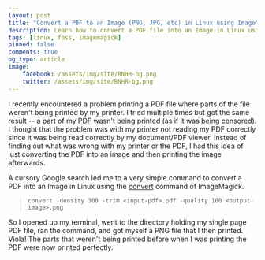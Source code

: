 ```yaml
---
layout: post
title: "Convert a PDF to an Image (PNG, JPG, etc) in Linux using ImageMagick"
description: Learn how to convert a PDF file into an Image in Linux using ImageMagick's convert funtion.
tags: [linux, foss, imagemagick]
pinned: false
comments: true
og_type: article
image:
    facebook: /assets/img/site/BNHR-bg.png
    twitter: /assets/img/site/BNHR-bg.png
---
```


I recently encountered a problem printing a PDF file where parts of the file weren't being printed by my printer. I tried multiple times but got the same result -- a part of my PDF wasn't being printed (as if it was being censored). I thought that the problem was with my printer not reading my PDF correctly since it was being read correctly by my document/PDF viewer. Instead of finding out what was wrong with my printer or the PDF, I had this idea of just converting the PDF into an image and then printing the image afterwards.

A cursory Google search led me to a very simple command to convert a PDF into an Image in Linux using the [convert](https://imagemagick.org/script/convert.php) command of ImageMagick.

>
>```shell
>convert -density 300 -trim <input-pdf>.pdf -quality 100 <output-image>.png
>```
>

So I opened up my terminal, went to the directory holding my single page PDF file, ran the command, and got myself a PNG file that I then printed. Viola! The parts that weren't being printed before when I was printing the PDF were now printed perfectly.

